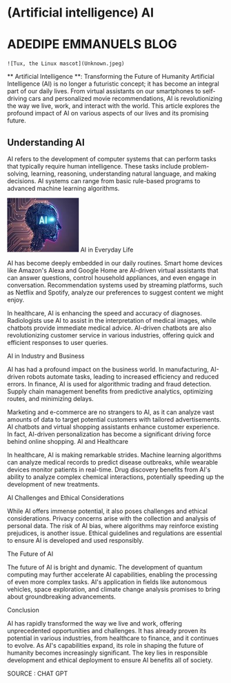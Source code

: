# (Artificial intelligence) AI

  # ADEDIPE EMMANUELS BLOG 
    ![Tux, the Linux mascot](Unknown.jpeg)


 ** Artificial Intelligence **: Transforming the Future of Humanity
Artificial Intelligence (AI) is no longer a futuristic concept; it has become an integral part of our daily lives. From virtual assistants on our smartphones to self-driving cars and personalized movie recommendations, AI is revolutionizing the way we live, work, and interact with the world. This article explores the profound impact of AI on various aspects of our lives and its promising future.

## Understanding AI

AI refers to the development of computer systems that can perform tasks that typically require human intelligence. These tasks include problem-solving, learning, reasoning, understanding natural language, and making decisions. AI systems can range from basic rule-based programs to advanced machine learning algorithms.

![Tux, the Linux mascot](Unknown-1.jpeg)
AI in Everyday Life

AI has become deeply embedded in our daily routines. Smart home devices like Amazon's Alexa and Google Home are AI-driven virtual assistants that can answer questions, control household appliances, and even engage in conversation. Recommendation systems used by streaming platforms, such as Netflix and Spotify, analyze our preferences to suggest content we might enjoy.

In healthcare, AI is enhancing the speed and accuracy of diagnoses. Radiologists use AI to assist in the interpretation of medical images, while chatbots provide immediate medical advice. AI-driven chatbots are also revolutionizing customer service in various industries, offering quick and efficient responses to user queries.

AI in Industry and Business

AI has had a profound impact on the business world. In manufacturing, AI-driven robots automate tasks, leading to increased efficiency and reduced errors. In finance, AI is used for algorithmic trading and fraud detection. Supply chain management benefits from predictive analytics, optimizing routes, and minimizing delays.

Marketing and e-commerce are no strangers to AI, as it can analyze vast amounts of data to target potential customers with tailored advertisements. AI chatbots and virtual shopping assistants enhance customer experience. In fact, AI-driven personalization has become a significant driving force behind online shopping.
AI and Healthcare

In healthcare, AI is making remarkable strides. Machine learning algorithms can analyze medical records to predict disease outbreaks, while wearable devices monitor patients in real-time. Drug discovery benefits from AI's ability to analyze complex chemical interactions, potentially speeding up the development of new treatments.

AI Challenges and Ethical Considerations

While AI offers immense potential, it also poses challenges and ethical considerations. Privacy concerns arise with the collection and analysis of personal data. The risk of AI bias, where algorithms may reinforce existing prejudices, is another issue. Ethical guidelines and regulations are essential to ensure AI is developed and used responsibly.

The Future of AI

The future of AI is bright and dynamic. The development of quantum computing may further accelerate AI capabilities, enabling the processing of even more complex tasks. AI's application in fields like autonomous vehicles, space exploration, and climate change analysis promises to bring about groundbreaking advancements.

Conclusion

AI has rapidly transformed the way we live and work, offering unprecedented opportunities and challenges. It has already proven its potential in various industries, from healthcare to finance, and it continues to evolve. As AI's capabilities expand, its role in shaping the future of humanity becomes increasingly significant. The key lies in responsible development and ethical deployment to ensure AI benefits all of society.

SOURCE : CHAT GPT 
